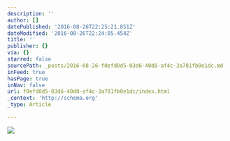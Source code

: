 ```yaml
---
description: ''
author: []
datePublished: '2016-08-26T22:25:21.851Z'
dateModified: '2016-08-26T22:24:05.454Z'
title: ''
publisher: {}
via: {}
starred: false
sourcePath: _posts/2016-08-26-f0efd0d5-03d6-40d8-af4c-3a781fb0e1dc.md
inFeed: true
hasPage: true
inNav: false
url: f0efd0d5-03d6-40d8-af4c-3a781fb0e1dc/index.html
_context: 'http://schema.org'
_type: Article

---
```

![](https://the-grid-user-content.s3-us-west-2.amazonaws.com/f7711e7d-1bc2-4fd8-b221-cee3bb8cf100.jpg)